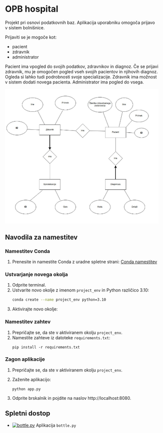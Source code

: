 # OPB hospital


Projekt pri osnovi podatkovnih baz. Aplikacija uporabniku omogoča prijavo v sistem bolnišnice. 

Prijaviti se je mogoče kot:
* pacient
* zdravnik
* administrator

Pacient ima vpogled do svojih podatkov, zdravnikov in diagnoz. Če se prijavi zdravnik, mu je omogočen pogled vseh svojih pacientov in njihovih diagnoz. Ogleda si lahko tudi podrobnosti svoje specializacije. Zdravnik ima možnost v sistem dodati novega pacienta. Administrator ima pogled do vsega.

![ER diagram](ER_diagram/er-diagram.jpg)

## Navodila za namestitev

### Namestitev Conda

1. Prenesite in namestite Conda z uradne spletne strani: [Conda namestitev](https://docs.conda.io/projects/conda/en/latest/user-guide/install/index.html)

### Ustvarjanje novega okolja

1. Odprite terminal.
2. Ustvarite novo okolje z imenom `project_env` in Python različico 3.10:
   ```sh
   conda create --name project_env python=3.10
    ```
3. Aktivirajte novo okolje:
### Namestitev zahtev
1. Prepričajte se, da ste v aktiviranem okolju `project_env`.
2. Namestite zahteve iz datoteke `requirements.txt`:
    ```
    pip install -r requirements.txt
    ```

### Zagon aplikacije
1. Prepričajte se, da ste v aktiviranem okolju `project_env`.
2. Zaženite aplikacijo:
    ```
    python app.py
    ```

3. Odprite brskalnik in pojdite na naslov http://localhost:8080.

## Spletni dostop
* [![bottle.py](https://mybinder.org/badge_logo.svg)](https://mybinder.org/v2/gh/matevzkusterle/OPB_hospital/main?urlpath=proxy/8080/) Aplikacija `bottle.py`

